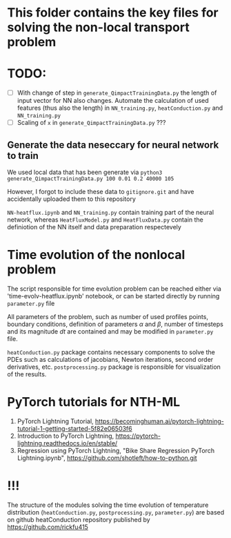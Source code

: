 # This folder contains the key files for solving the non-local transport problem
# TODO:
- [ ] With change of step in `generate_QimpactTrainingData.py`  the length of input vector for NN also changes. Automate the calculation of used features (thus also the length) in `NN_training.py`, `heatConduction.py` and `NN_training.py`
- [ ] Scaling of `x` in  `generate_QimpactTrainingData.py` ???

## Generate the data neseccary for neural network to train
We used local data that has been generate via `python3 generate_QimpactTrainingData.py 100 0.01 0.2 40000 105`

However, I forgot to include these data to `gitignore.git` and have accidentally uploaded them to this repository

`NN-heatflux.ipynb` and `NN_training.py` contain training part of the neural network, whereas `HeatFluxModel.py` and `HeatFluxData.py` contain the definiotion of the NN itself and data preparation respectevely

# Time evolution of the nonlocal problem 
The script responsible for time evolution problem can be reached either via 'time-evolv-heatflux.ipynb' notebook, or can be started directly by running `parameter.py` file

All parameters of the problem, such as number of used profiles points, boundary conditions, definition of parameters $\alpha$ and $\beta$, number of timesteps and its magnitude $dt$ are contained and may be modified in `parameter.py` file.

`heatConduction.py` package contains necessary components to solve the PDEs such as calculations of jacobians, Newton iterations, second order derivatives, etc.
`postprocessing.py` package is responsible for visualization of the results.

# PyTorch tutorials for NTH-ML


1. PyTorch Lightning Tutorial, https://becominghuman.ai/pytorch-lightning-tutorial-1-getting-started-5f82e06503f6
2. Introduction to PyTorch Lightning, https://pytorch-lightning.readthedocs.io/en/stable/
3. Regression using PyTorch Lightning, "Bike Share Regression PyTorch Lightning.ipynb", https://github.com/shotleft/how-to-python.git

# !!!
The structure of the modules solving the time evolution of temperature distribution (`heatConduction.py`, `postprocessing.py`,  `parameter.py`)  are based on github heatConduction repository published by https://github.com/rickfu415
